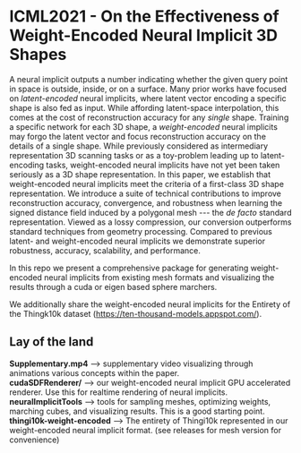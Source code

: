# ICML2021 - On the Effectiveness of Weight-Encoded Neural Implicit 3D Shapes
A neural implicit outputs a number indicating whether the given query point in space is outside, inside, or on a surface. Many prior works have focused on _latent-encoded_ neural implicits, where latent vector encoding a specific shape is also fed as input. While affording latent-space interpolation, this comes at the cost of reconstruction accuracy for any _single_ shape.  Training a specific network for each 3D shape, a _weight-encoded_ neural implicits may forgo the latent vector and focus reconstruction accuracy on the details of a single shape. While previously considered as intermediary representation 3D scanning tasks or as a toy-problem leading up to latent-encoding tasks, weight-encoded neural implicits have not yet been taken seriously as a 3D shape representation. In this paper, we establish that weight-encoded neural implicits meet the criteria of a first-class 3D shape representation. We introduce a suite of technical contributions to improve reconstruction accuracy, convergence, and robustness when learning the signed distance field induced by a polygonal mesh --- the _de facto_ standard representation. Viewed as a lossy compression, our conversion outperforms standard techniques from geometry processing. Compared to previous latent- and weight-encoded neural implicits we demonstrate superior robustness, accuracy, scalability, and performance.

In this repo we present a comprehensive package for generating weight-encoded neural implicits from existing mesh formats and visualizing the results through a cuda or eigen based sphere marchers.

We additionally share the weight-encoded neural implicits for the Entirety of the Thingk10k dataset (https://ten-thousand-models.appspot.com/). 

## Lay of the land
  **Supplementary.mp4** --> supplementary video visualizing through animations various concepts within the paper.  
  **cudaSDFRenderer/** --> our weight-encoded neural implicit GPU accelerated renderer. Use this for realtime rendering of neural implicits.
  **neuralImplicitTools** --> tools for sampling meshes, optimizing weights, marching cubes, and visualizing results. This is a good starting point.
  **thingi10k-weight-encoded** --> The entirety of Thingi10k represented in our weight-encoded neural implicit format. (see releases for mesh version for convenience)


